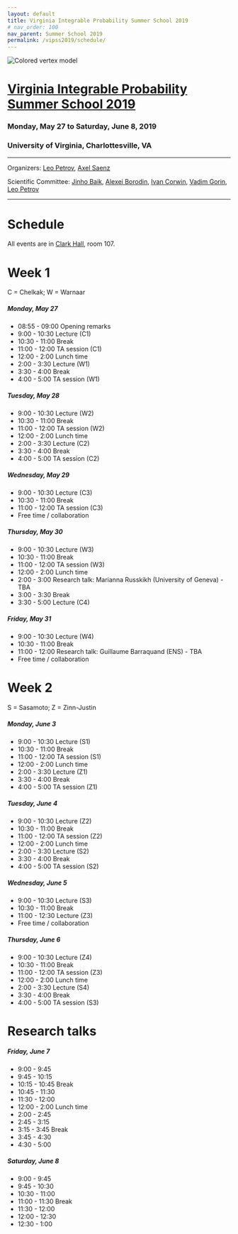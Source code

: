 ```yaml
---
layout: default
title: Virginia Integrable Probability Summer School 2019
# nav_order: 100
nav_parent: Summer School 2019
permalink: /vipss2019/schedule/
---
```


<img class="mb-4" src="{{site.url}}/img/color-vertex.jpg" style="max-width:100%" alt="Colored vertex model">

# <a href="{{site.url}}/vipss2019/">Virginia Integrable Probability Summer School 2019</a>

### Monday, May 27 to Saturday, June 8, 2019

### University of Virginia, Charlottesville, VA


---

Organizers: <a href="mailto:lenia.petrov@gmail.com"><i class="fa fa-envelope" aria-hidden="true"></i> Leo Petrov</a>,
<a href="mailto:ais6a@virginia.edu"><i class="fa fa-envelope" aria-hidden="true"></i> Axel Saenz</a>

Scientific Committee: <a href="http://www.math.lsa.umich.edu/~baik/Welcome.html">Jinho Baik</a>, <a href="http://math.mit.edu/directory/profile.php?pid=1222/">Alexei Borodin</a>, <a href="http://www.math.columbia.edu/~corwin/">Ivan Corwin</a>, <a href="https://www.mccme.ru/~vadicgor/">Vadim Gorin</a>, <a href="https://lpetrov.cc">Leo Petrov</a>


---

<h1 class="mb-3">Schedule</h1>

All events are in [Clark Hall](https://goo.gl/maps/KgajNcWymQ8aP9SX8), room 107.


# Week 1

C = Chelkak; W = Warnaar

##### Monday, May 27

- 08:55 - 09:00 Opening remarks
- 9:00 - 10:30 Lecture (C1)
- 10:30 - 11:00 Break
- 11:00 - 12:00 TA session (C1)
- 12:00 - 2:00 Lunch time
- 2:00 - 3:30 Lecture (W1)
- 3:30 - 4:00 Break
- 4:00 - 5:00 TA session (W1)

##### Tuesday, May 28

- 9:00 - 10:30 Lecture (W2)
- 10:30 - 11:00 Break
- 11:00 - 12:00 TA session (W2)
- 12:00 - 2:00 Lunch time
- 2:00 - 3:30 Lecture (C2)
- 3:30 - 4:00 Break
- 4:00 - 5:00 TA session (C2)

##### Wednesday, May 29

- 9:00 - 10:30 Lecture (C3)
- 10:30 - 11:00 Break
- 11:00 - 12:00 TA session (C3)
- Free time / collaboration

##### Thursday, May 30

- 9:00 - 10:30 Lecture (W3)
- 10:30 - 11:00 Break
- 11:00 - 12:00 TA session (W3)
- 12:00 - 2:00 Lunch time
- 2:00 - 3:00 Research talk: Marianna Russkikh (University of Geneva) - TBA
- 3:00 - 3:30 Break
- 3:30 - 5:00 Lecture (C4) 
<!-- - 6:30 - 9:00 Organized dinner (about $40/person) -->

##### Friday, May 31

- 9:00 - 10:30 Lecture (W4)
- 10:30 - 11:00 Break
- 11:00 - 12:00 Research talk: Guillaume Barraquand (ENS) - TBA
- Free time / collaboration


# Week 2

S = Sasamoto; Z = Zinn-Justin

##### Monday, June 3

- 9:00 - 10:30 Lecture (S1)
- 10:30 - 11:00 Break
- 11:00 - 12:00 TA session (S1)
- 12:00 - 2:00 Lunch time
- 2:00 - 3:30 Lecture (Z1)
- 3:30 - 4:00 Break
- 4:00 - 5:00 TA session (Z1)

##### Tuesday, June 4

- 9:00 - 10:30 Lecture (Z2)
- 10:30 - 11:00 Break
- 11:00 - 12:00 TA session (Z2)
- 12:00 - 2:00 Lunch time
- 2:00 - 3:30 Lecture (S2)
- 3:30 - 4:00 Break
- 4:00 - 5:00 TA session (S2)

##### Wednesday, June 5

- 9:00 - 10:30 Lecture (S3)
- 10:30 - 11:00 Break
- 11:00 - 12:30 Lecture (Z3)
- Free time / collaboration

##### Thursday, June 6

- 9:00 - 10:30 Lecture (Z4)
- 10:30 - 11:00 Break
- 11:00 - 12:00 TA session (Z3)
- 12:00 - 2:00 Lunch time
- 2:00 - 3:30 Lecture (S4)
- 3:30 - 4:00 Break
- 4:00 - 5:00 TA session (S3)
<!-- - 6:30 - 9:00 Organized dinner (about $40/person) -->

<h1 class="mb-3">Research talks</h1>

##### Friday, June 7

- 9:00 - 9:45
- 9:45 - 10:15
- 10:15 - 10:45 Break
- 10:45 - 11:30
- 11:30 - 12:00
- 12:00 - 2:00 Lunch time
- 2:00 - 2:45
- 2:45 - 3:15
- 3:15 - 3:45 Break
- 3:45 - 4:30
- 4:30 - 5:00

##### Saturday, June 8

- 9:00 - 9:45
- 9:45 - 10:30
- 10:30 - 11:00
- 11:00 - 11:30 Break
- 11:30 - 12:00
- 12:00 - 12:30
- 12:30 - 1:00
